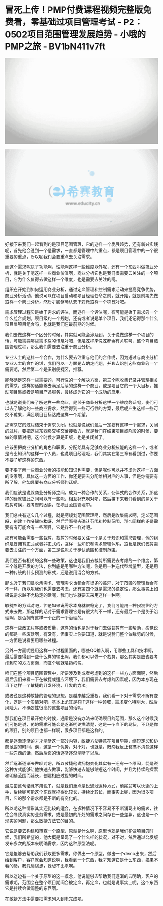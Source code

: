 # 冒死上传！PMP付费课程视频完整版免费看，零基础过项目管理考试 - P2：0502项目范围管理发展趋势 - 小哦的PMP之旅 - BV1bN411v7ft

![](img/166b5529ce2a00cb537dff2c20b4c081_0.png)

![](img/166b5529ce2a00cb537dff2c20b4c081_1.png)

好接下来我们一起看到的是项目范围管理，它的这样一个发展趋势，还有新兴实践呃，首先他会说到一个是需求，一直都是管理中的重点，都是项目管理中的一个很重要的重点，所以呢我们会要重点去关注需求。

而这个需求呢除了功能啊，性能啊这样一些维度以外呢，还有一个东西叫做商业分析，就是关于呃这样一些商业价值啊，商业分析它也是我们很需要去关注的一个项目，它为什么值得去做这样一个维度，也是需要去关注的啊。

组织在开始到如何运用商业分析，通过定义管理和控制需求活动来提高竞争优势，商业分析活动，他说可以在项目启动和项目经理任命之前，就开始，就是前期先做这样一个商业分析，然后才能够确认要不要做这样一个项目对吧。

需求管理过程它是始于需求的评估，而这样一个评估呢，有可能是始于需求的一个什么组合规划，项目级的一个规划，还有或者说是单个项目，我们还记得那个什么项目集项目组合吗，也就是我们在最前期的时候。

我们去做这样一个区分的时候，其实就可能会涉及到，关于说做这样一个项目的话，可能需要哪些需求性的讯息对吧，但是这样来说这都会有关联啊，整个项目范围管理过程，那么我们需要去注重于商业分析。

专业人士的这样一个合作，为什么要去注重与他们的合作呢，因为通过与商业分析专业人士的合作的话，我们可以一方面是去确定问题，并且去识别这些商业的一个需要呃，然后第二个是识别便捷区，推荐。

能够满足这样一些需要的，可行性的一个解决方案，第三个呢收集记录并管理相关的需求，这样的话能够去满足后续的这样一个商业，或是项目它的一个大目标，推动项目集或者是项目产品服务，最终成为它的一个成功的应用。

也就是说我们去了解这样一些商业，是关于商业分析这样一个维度的话呢，我们可以去了解他的一些商业需求，然后得到一些可行性的方案，最后呢产生这样一些可交不成果，满足项目目标达成这样一个期望。

那需求它的过程结束于需求关闭，也就是说我们最后一定要有这样一个需求，关闭的过程，要把这些东西移交移交给接收方，就是我们在结束项目或阶段的时候，要做的事情对吧，这个时候才算是正版，也是关闭掉了。

应该要把商业分析的角色和职责，分配给具有足够商业分析技能的这样一个，或者是专业知识的这样一个人员，也说项目经理呃，我们其实在第三章有看到过，你要不要了解这样的东西。

要不要了解一些商业分析的技能和知识也需要，但是呢你可以并不成为这样一方面的专家啊，具体这一方面的工作，你还是要去分配给相对应的人事，但是你需要有所了解，他如果要有商业分析师的话呢。

我们应该是说跟商业分析师之间，成为一种合作的关系，伙伴式的合作关系，那这样的话就彼此之间可以有一些呃，相互补充啊对吧，然后接下来我们看到的是关于裁剪时候，要考虑的因素，在项目范围管理中。

我们总共有这么几个过程，就是啊规划范围管理啊，然后是收集需求啊，定义范围呀，创建工作分解结构呀，然后后面是去确认范围和控制范围，那么同样的还是需要有有可能会有一些项目，它是各不一样对吧。

那有可能会需要一些裁剪，裁剪的时候要关注一个是关于知识和需求管理，他的组织是否拥有正式或者非正式的，这样一些知识和需求管理体系，这也是我们裁剪需要去关注的一个方面，第二是说呃关于确认范围和控制范围。

我们是否有相关的这样一些政策，这也是我们去裁剪所需要去考虑的一个维度，第三个说是开发的方法，你到底是用哪种方法呢，你是用一种迭代型增量型，还是用一种传统的什么预测的形式，还是说用混合的方式。

那么对于我们是收集需求，管理需求也都会有很多的差异，对于范围的管理也会有不一样，所以呢我们也需要去考虑，还有第四个就是需求的稳定性，那么事实上如果说需求越不允稳定的话呢，我们也许就要去采用这样一种啊。

敏捷型的方式对吧，但是如果说需求本身就很稳定了，我们可能用一种预测性的方式来去做，那这样的话对于需求管理它是有很大的不一样，还有最后一个是关于治理啊，是否拥有这样一个正的一个治理的。

这样一些政策程序或者质量，这样的话也是对于我们去做裁剪有一些帮助，感觉说的都是一些废话啊，有没有，但事实上你要知道，就是说我们整个做裁剪的时候，一方面是说看要用哪些过程。

另外一方面呢是用这样一个过程里面的，哪些QQ输入啊，用哪些工具和技术啊，最后需要得到一些什么样的输出啊，我们都可以做一个裁剪，那么其实是应该要考虑到它的方方面面，而这个呢就是指的说。

咱们在整个项目范围管理中，所要涉及到或者考虑到的这样一些方方面面啊，然后最后我们来看一下在敏捷或适应环境下，我们需要去考虑的因素呃，因为本身现在当下这样一个敏捷的开发环境，开发的方法。

或者说是这种敏捷的管理的思想，是越来越受重视，我们看一下对于需求不断有变化，这是一个实情对吧，基本上尤其是在IT这样一种领域，需求变化特别大，然后风险大，不确定性很高的这些项目的话呢。

那我们在项目最开始的时候，通常是没有办法来明确项目的范围，那么这个时候我们可能是说，他的需求可能会是逐渐明确描清楚，这是一个当下的现状，不只是你的项目，别的项目也都一样啊，很多项目都是这样的。

都是逐渐逐渐的才才清晰这一部分内容，敏捷方法特意在项目早期，缩短定义和协商范围的时间，诶，这是一个优势，对不对，也就是，既然我反正也搞不清楚这样一些东西的话，然后后面的话逐渐逐渐清晰了以后。

然后逐渐逐渐去做呗对吧，所以敏捷他说拥抱变化其实有一还有一个原因，就是说这种方式能够让他快速去做事，能够快速去能够缩短这个时间，并且为持续的探索和明确范围而延长，创建相应过程的时间。

最后面这句话就不用说了，就是我们重点是说通过这种方式，前期就可以快速的上手，后续呢可能这个东西就拖得比较长，持续比较长，而事实上呢，因为很多项目，它的那个需求都是不断的有变化的。

所以呢这种情形其实还比较的适合，在多种情况下不容易不不断涌现出的需求，往往会导致真实的业务需求，或是最初的所处的需求之间存在一些差异，这也是一个现实的问题，那么敏捷方法它的目的。

它说是要去构建和审查一个原型，原型是什么啊，原型也就是我们在做项目的时候，我们所希望的，他大概是呈现了一个什么样的状况，对不对，然后通过公发版发布多次的版本来明确需求，因为这种原型法呢。

它是能够去帮助我们获取更多需求，你做出一个原型，做出一个demo出来，然后给到客户，客户就会知道说啊，我看到一个东西，我才知道它是什么东西，如果不看的话，我凭脑袋想，我想不出来啊。

所以这边有一个关于原型的这一概念，他说能够去帮助我们逐渐的去明确，客户的需求呃，范围会在整个项目期间会被定义，再定义，也就是说事实上呢，这个东西它是持续会做调整的东西啊。

在敏捷方法中需要把需求列入到未完成项。